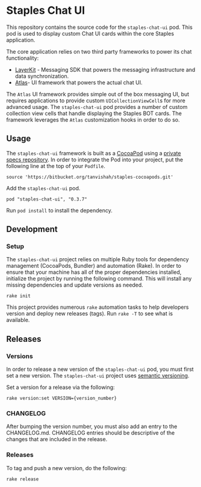 # Staples Chat UI

This repository contains the source code for the `staples-chat-ui` pod. This pod is used to display custom Chat UI cards within the core Staples application.

The core application relies on two third party frameworks to power its chat functionality:

* [LayerKit](https://github.com/layerhq/releases-ios) - Messaging SDK that powers the messaging infrastructure and data synchronization.  
* [Atlas](https://github.com/layerhq/Atlas-iOS)-  UI framework that powers the actual chat UI.

The `Atlas` UI framework provides simple out of the box messaging UI, but requires applications to provide custom `UICollectionViewCell`s for more advanced usage. The `staples-chat-ui` pod provides a number of custom collection view cells that handle displaying the Staples BOT cards. The framework leverages the `Atlas` customization hooks in order to do so.

## Usage

The `staples-chat-ui` framework is built as a [CocoaPod](https://cocoapods.org/) using a [private specs repository](https://guides.cocoapods.org/making/private-cocoapods.html). In order to integrate the Pod into your project, put the following line at the top of your `Podfile`.

```
source 'https://bitbucket.org/tanvishah/staples-cocoapods.git'
```

Add the `staples-chat-ui` pod.

```
pod "staples-chat-ui", "0.3.7"
```

Run `pod install` to install the dependency.

## Development

### Setup

The `staples-chat-ui` project relies on multiple Ruby tools for dependency management (CocoaPods, Bundler) and automation (Rake). In order to ensure that your machine has all of the proper dependencies installed, initialize the project by running the following command. This will install any missing dependencies and update versions as needed.

```
rake init
```

This project provides numerous `rake` automation tasks to help developers version and deploy new releases (tags). Run `rake -T` to see what is available.

## Releases

### Versions

In order to release a new version of the `staples-chat-ui` pod, you must first set a new version. The `staples-chat-ui` project uses [semantic versioning](http://semver.org/).

Set a version for a release via the following:

```
rake version:set VERSION={version_number}
```

### CHANGELOG

After bumping the version number, you must also add an entry to the CHANGELOG.md. CHANGELOG entries should be descriptive of the changes that are included in the release.

### Releases

To tag and push a new version, do the following:

```
rake release
```

